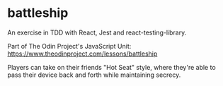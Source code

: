# battleship  
An exercise in TDD with React, Jest and react-testing-library.  

Part of The Odin Project's JavaScript Unit:  
https://www.theodinproject.com/lessons/battleship  

Players can take on their friends "Hot Seat" style, where they're able to pass their device back and forth while maintaining secrecy.  